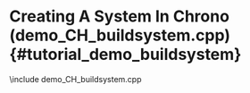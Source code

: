 Creating A System In Chrono (demo_CH_buildsystem.cpp) {#tutorial_demo_buildsystem}
==========================

\include demo_CH_buildsystem.cpp
